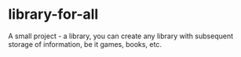 # library-for-all

A small project - a library, you can create any library with subsequent storage of information, be it games, books, etc.
